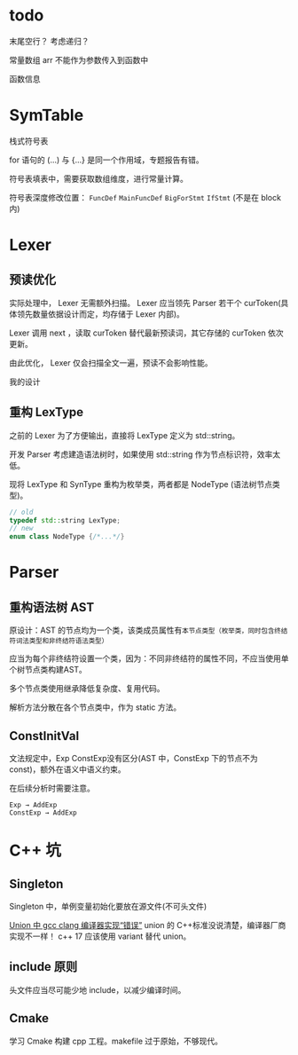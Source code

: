 # todo

末尾空行？
考虑递归？

常量数组 arr 不能作为参数传入到函数中

函数信息

# SymTable

栈式符号表

for 语句的 (...) 与 {...} 是同一个作用域，专题报告有错。

符号表填表中，需要获取数组维度，进行常量计算。

符号表深度修改位置： `FuncDef` `MainFuncDef` `BigForStmt` `IfStmt` (不是在 block 内)

# Lexer

## 预读优化

实际处理中， Lexer 无需额外扫描。 Lexer 应当领先 Parser 若干个 curToken(具体领先数量依据设计而定，均存储于 Lexer 内部)。

Lexer 调用 next ，读取 curToken 替代最新预读词，其它存储的 curToken 依次更新。

由此优化， Lexer 仅会扫描全文一遍，预读不会影响性能。

我的设计

## 重构 LexType

之前的 Lexer 为了方便输出，直接将 LexType 定义为 std::string。

开发 Parser 考虑建造语法树时，如果使用 std::string 作为节点标识符，效率太低。

现将 LexType 和 SynType 重构为枚举类，两者都是 NodeType (语法树节点类型)。

```c++
// old
typedef std::string LexType;
// new
enum class NodeType {/*...*/}
```

# Parser

## 重构语法树 AST

原设计：AST 的节点均为一个类，该类成员属性有`本节点类型（枚举类，同时包含终结符词法类型和非终结符语法类型）`

应当为每个非终结符设置一个类，因为：不同非终结符的属性不同，不应当使用单个树节点类构建AST。

多个节点类使用继承降低复杂度、复用代码。

解析方法分散在各个节点类中，作为 static 方法。

## ConstInitVal

文法规定中，Exp ConstExp没有区分(AST 中，ConstExp 下的节点不为 const)，额外在语义中语义约束。

在后续分析时需要注意。

```
Exp → AddExp
ConstExp → AddExp
```

# C++ 坑

## Singleton

Singleton 中，单例变量初始化要放在源文件(不可头文件)

[Union 中 gcc clang 编译器实现“错误”](https://stackoverflow.com/questions/70428563/unions-default-constructor-is-implicitly-deleted)
union 的 C++标准没说清楚，编译器厂商实现不一样！
c++ 17 应该使用 variant 替代 union。

## include 原则

头文件应当尽可能少地 include，以减少编译时间。

## Cmake

学习 Cmake 构建 cpp 工程。makefile 过于原始，不够现代。
